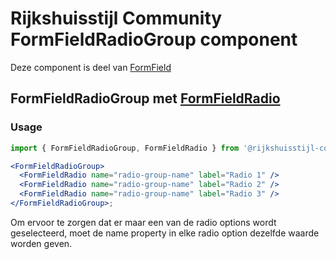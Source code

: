 <!-- @license CC0-1.0 -->

# Rijkshuisstijl Community FormFieldRadioGroup component

Deze component is deel van [FormField](https://www.figma.com/design/txFX5MGRf4O904dtIFcGTF/NLDS---Rijkshuisstijl---Bibliotheek?node-id=958-1925&node-type=canvas&t=HiNKOQhf1hQtLZrr-0)

## FormFieldRadioGroup met [FormFieldRadio](/docs/rijkhuisstijl-form-field-radio--docs)

### Usage

```jsx
import { FormFieldRadioGroup, FormFieldRadio } from '@rijkshuisstijl-community/components-react';

<FormFieldRadioGroup>
  <FormFieldRadio name="radio-group-name" label="Radio 1" />
  <FormFieldRadio name="radio-group-name" label="Radio 2" />
  <FormFieldRadio name="radio-group-name" label="Radio 3" />
</FormFieldRadioGroup>;
```

Om ervoor te zorgen dat er maar een van de radio options wordt geselecteerd, moet de name property in elke radio option dezelfde waarde worden geven.
